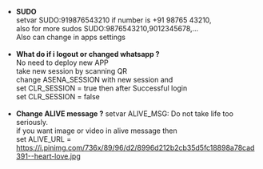 * **SUDO**<br>
setvar SUDO:919876543210 if number is +91 98765 43210,<br>also for more sudos SUDO:9876543210,9012345678,...<br>
Also can change in apps settings<br><br>
* **What do if i logout or changed whatsapp ?**<br>
No need to deploy new APP <br>
take new session by scanning QR<br>
change ASENA_SESSION with new session and<br>
set CLR_SESSION = true then after Successful login<br>
set CLR_SESSION = false <br><br>
* **Change ALIVE message ?**
setvar ALIVE_MSG: Do not take life too seriously.<br>
if you want image or video in alive message then<br>
set ALIVE_URL = https://i.pinimg.com/736x/89/96/d2/8996d212b2cb35d5fc18898a78cad391--heart-love.jpg